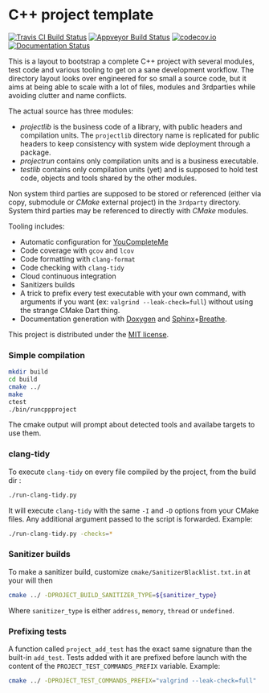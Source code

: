 C++ project template
====================

[![Travis CI Build Status](https://api.travis-ci.org/duckie/cpp_project_template.svg?branch=master)](https://travis-ci.org/duckie/cpp_project_template)
[![Appveyor Build Status](https://ci.appveyor.com/api/projects/status/ik18h87j8fg6s968?svg=true)](https://ci.appveyor.com/project/duckie/cpp-project-template)
[![codecov.io](http://codecov.io/github/duckie/cpp_project_template/coverage.svg?branch=master)](http://codecov.io/github/duckie/cpp_project_template?branch=master)
[![Documentation Status](https://readthedocs.org/projects/cpp-project-template/badge/?version=latest)](http://cpp-project-template.readthedocs.io/en/latest/?badge=latest)



This is a layout to bootstrap a complete C++ project with several modules, test code and various tooling to get on a sane development workflow. The directory layout looks over engineered for so small a source code, but it aims at being able to scale with a lot of files, modules and 3rdparties while avoiding clutter and name conflicts.

The actual source has three modules:
* *projectlib* is the business code of a library, with public headers and compilation units. The `projectlib` directory name is replicated for public headers to keep consistency with system wide deployment through a package.
* *projectrun* contains only compilation units and is a business executable.
* *testlib* contains only compilation units (yet) and is supposed to hold test code, objects and tools shared by the other modules.

Non system third parties are supposed to be stored or referenced (either via copy, submodule or _CMake_ external project) in the `3rdparty` directory. System third parties may be referenced to directly with _CMake_ modules.

Tooling includes:
* Automatic configuration for [YouCompleteMe](https://github.com/Valloric/YouCompleteMe)
* Code coverage with `gcov` and `lcov`
* Code formatting with `clang-format`
* Code checking with `clang-tidy`
* Cloud continuous integration
* Sanitizers builds
* A trick to prefix every test executable with your own command, with arguments if you want (ex: `valgrind --leak-check=full`) without using the strange CMake Dart thing.
* Documentation generation with [Doxygen](http://doxygen.org) and [Sphinx](http://www.sphinx-doc.org)+[Breathe](http://breathe.readthedocs.io).

This project is distributed under the [MIT license](https://opensource.org/licenses/MIT).

### Simple compilation

```bash
mkdir build
cd build
cmake ../
make
ctest
./bin/runcppproject
```

The cmake output will prompt about detected tools and availabe targets to use them.


### clang-tidy

To execute `clang-tidy` on every file compiled by the project, from the build dir :

```bash
./run-clang-tidy.py
```

It will execute `clang-tidy` with the same `-I` and `-D` options from your CMake files. Any additional argument passed to the script is forwarded. Example:

```bash
./run-clang-tidy.py -checks=*
```

### Sanitizer builds

To make a sanitizer build, customize `cmake/SanitizerBlacklist.txt.in` at your will then

```bash
cmake ../ -DPROJECT_BUILD_SANITIZER_TYPE=${sanitizer_type}
```

Where `sanitizer_type` is either `address`, `memory`, `thread` or `undefined`.

### Prefixing tests

A function called `project_add_test` has the exact same signature than the built-in `add_test`. Tests added with it are prefixed before launch with the content of the `PROJECT_TEST_COMMANDS_PREFIX` variable. Example:


```bash
cmake ../ -DPROJECT_TEST_COMMANDS_PREFIX="valgrind --leak-check=full"
```
